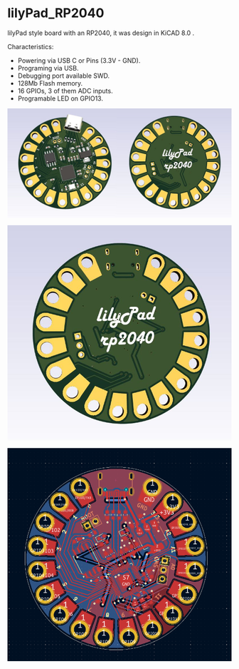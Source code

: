 # lilyPad_RP2040
 lilyPad style board with an RP2040, it was design in KiCAD 8.0 .

 Characteristics:
 - Powering via USB C or Pins (3.3V - GND).
 - Programing via USB.
 - Debugging port available SWD.
 - 128Mb Flash memory.
 - 16 GPIOs, 3 of them ADC inputs.
 - Programable LED on GPIO13.
 
![alt text](https://github.com/darioGg3/lilyPad_RP2040/blob/main/photos/3d_rennder_front.JPG)

![alt text](https://github.com/darioGg3/lilyPad_RP2040/blob/main/photos/3d_rennder_back.JPG)

![alt text](https://github.com/darioGg3/lilyPad_RP2040/blob/main/photos/pcb.png)
